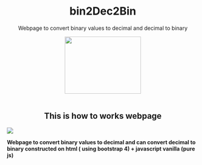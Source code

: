 <h1 align="center">bin2Dec2Bin</h1>
<p align="center">Webpage to convert binary values to decimal and decimal to binary</p>
<div align="center">
<image width="200" height="150"src="https://camo.githubusercontent.com/7f8f2244411a2ccd4747e601d72743ebf68899df8946a932573ae2761681eba0/68747470733a2f2f692e696d6775722e636f6d2f345376724b70452e6a70673f31"></image>
</div><br>
	 <h2 align="center">This is how to works webpage</h2>
<image src="https://i.imgur.com/welv9bE.png">

**Webpage to convert binary values to decimal and can convert decimal to binary
constructed on html ( using bootstrap 4) + javascript vanilla (pure js)** 
